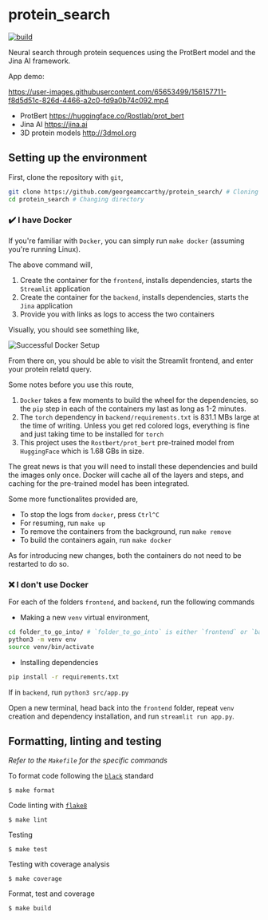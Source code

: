 # protein_search

[![build](https://github.com/fissoreg/protein_search/actions/workflows/build.yml/badge.svg)](https://github.com/fissoreg/protein_search/actions/workflows/build.yml)

Neural search through protein sequences using the ProtBert model and the Jina AI framework.

App demo:

https://user-images.githubusercontent.com/65653499/156157711-f8d5d51c-826d-4466-a2c0-fd9a0b74c092.mp4

- ProtBert https://huggingface.co/Rostlab/prot_bert
- Jina AI https://jina.ai
- 3D protein models http://3dmol.org

## Setting up the environment

First, clone the repository with `git`,

```bash
git clone https://github.com/georgeamccarthy/protein_search/ # Cloning
cd protein_search # Changing directory
```

### :heavy_check_mark: I have Docker

If you're familiar with `Docker`, you can simply run `make docker` (assuming you're running Linux).

The above command will,

1. Create the container for the `frontend`, installs dependencies, starts the `Streamlit` application
2. Create the container for the `backend`, installs dependencies, starts the `Jina` application
3. Provide you with links as logs to access the two containers

Visually, you should see something like,

![Successful Docker Setup](assets/img/demo.png)

From there on, you should be able to visit the Streamlit frontend, and enter your protein
relatd query.

Some notes before you use this route,

1. `Docker` takes a few moments to build the wheel for the dependencies, so the `pip` step in each of the containers my last as long as 1-2 minutes.
2. The `torch` dependency in `backend/requirements.txt` is 831.1 MBs large at the time of writing. Unless you get red colored logs, everything is fine and just taking time to be installed for `torch`
3. This project uses the `Rostbert/prot_bert` pre-trained model from `HuggingFace` which is 1.68 GBs in size.

The great news is that you will need to install these dependencies and build the images only once. Docker will cache all of the layers and steps, and caching for the pre-trained model has been integrated.

Some more functionalites provided are,

- To stop the logs from `docker`, press `Ctrl^C`
- For resuming, run `make up`
- To remove the containers from the background, run `make remove`
- To build the containers again, run `make docker`

As for introducing new changes, both the containers do not need to be restarted to do so.

### :x: I don't use Docker

For each of the folders `frontend`, and `backend`, run the following commands

- Making a new `venv` virtual environment,

```bash
cd folder_to_go_into/ # `folder_to_go_into` is either `frontend` or `backend`
python3 -m venv env
source venv/bin/activate
```

- Installing dependencies

```bash
pip install -r requirements.txt
```

If in `backend`, run `python3 src/app.py`

Open a new terminal, head back into the `frontend` folder, repeat `venv` creation and dependency
installation, and run `streamlit run app.py`.

<!-- or using `make`

```
$ make deps
``` 

make deps should be updated to new structure
-->

## Formatting, linting and testing

_Refer to the `Makefile` for the specific commands_

To format code following the [`black`](https://github.com/psf/black) standard
```
$ make format
```

Code linting with [`flake8`](https://github.com/PyCQA/flake8)
```
$ make lint
```

Testing
```
$ make test
```

Testing with coverage analysis
```
$ make coverage
```

Format, test and coverage
```
$ make build
```
